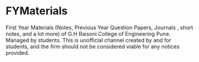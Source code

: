 # FYMaterials
First Year Materials (Notes, Previous Year Question Papers, Journals , short notes, and a lot more) of G.H Raisoni College of Engineering Pune. Managed by students. This is unofficial channel created by and for  students, and the firm should not be considered viable for any notices provided.
